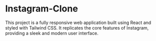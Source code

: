 # Instagram-Clone
This project is a fully responsive web application built using React and styled with Tailwind CSS. It replicates the core features of Instagram, providing a sleek and modern user interface.
